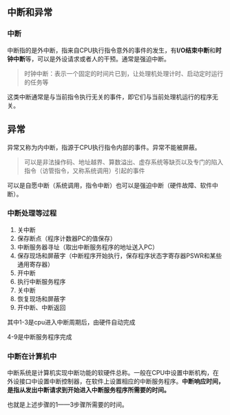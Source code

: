 ## 中断和异常

### 中断

中断指的是外中断，指来自CPU执行指令意外的事件的发生，有**I/O结束中断**和**时钟中断**等，可以是外设请求或者人的干预。通常是强迫中断。

> 时钟中断：表示一个固定的时间片已到，让处理机处理计时、启动定时运行的任务等

这类中断通常是与当前指令执行无关的事件，即它们与当前处理机运行的程序无关。

## 异常

异常又称为内中断，指源于CPU执行指令内部的事件。异常不能被屏蔽。

> 可以是非法操作码、地址越界、算数溢出、虚存系统等缺页以及专门的陷入指令（访管指令，又称系统调用）引起的事件

可以是自愿中断（系统调用，指令中断）也可以是强迫中断（硬件故障、软件中断）。

### 中断处理等过程

1. 关中断
2. 保存断点（程序计数器PC的值保存）
3. 中断服务器寻址（取出中断服务程序的地址送入PC）
4. 保存现场和屏蔽字（中断程序开始执行，保存程序状态字寄存器PSWR和某些通用寄存器）
5. 开中断
6. 执行中断服务程序
7. 关中断
8. 恢复现场和屏蔽字
9. 开中断、中断返回

其中1-3是cpu进入中断周期后，由硬件自动完成

4-9是中断服务程序完成

### 中断在计算机中

中断系统是计算机实现中断功能的软硬件总称。一般在CPU中设置中断机构，在外设接口中设置中断控制器，在软件上设置相应的中断服务程序。**中断响应时间，是指从发出中断请求到开始进入中断服务程序所需要的时间。**

也就是上述步骤的1——3步骤所需要的时间。
